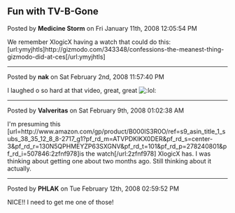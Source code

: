 ## Fun with TV-B-Gone
Posted by **Medicine Storm** on Fri January 11th, 2008 12:05:54 PM

We remember XlogicX having a watch that could do this: 
[url:ymyjhtls]http&#58;//gizmodo&#46;com/343348/confessions-the-meanest-thing-gizmodo-did-at-ces[/url:ymyjhtls]

--------------------------------------------------------------------------------

Posted by **nak** on Sat February 2nd, 2008 11:57:40 PM

I laughed o so hard at that video, great, great  <!-- s:lol: --><img src="{SMILIES_PATH}/icon_lol.gif" alt=":lol:" title="Laughing" /><!-- s:lol: -->

--------------------------------------------------------------------------------

Posted by **Valveritas** on Sat February 9th, 2008 01:02:38 AM

I'm presuming this [url=http&#58;//www&#46;amazon&#46;com/gp/product/B000IS3R0O/ref=s9_asin_title_1_subs_38_35_12_8_8-2717_g1?pf_rd_m=ATVPDKIKX0DER&amp;pf_rd_s=center-3&amp;pf_rd_r=130N5QPHMEYZP63SXGNV&amp;pf_rd_t=101&amp;pf_rd_p=278240801&amp;pf_rd_i=507846:2zfnf978]is the watch[/url:2zfnf978] XlogicX has.   I was thinking about getting one about two months ago.  Still thinking about it actually.

--------------------------------------------------------------------------------

Posted by **PHLAK** on Tue February 12th, 2008 02:59:52 PM

NICE!!  I need to get me one of those!
